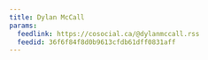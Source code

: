 ```yaml
---
title: Dylan McCall
params:
  feedlink: https://cosocial.ca/@dylanmccall.rss
  feedid: 36f6f84f8d0b9613cfdb61dff0831aff
---
```

